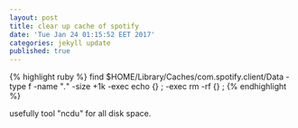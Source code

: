 ```yaml
---
layout: post
title: clear up cache of spotify
date: 'Tue Jan 24 01:15:52 EET 2017'
categories: jekyll update
published: true
---
```



{% highlight ruby %}
find $HOME/Library/Caches/com.spotify.client/Data -type f -name "*.*" -size +1k -exec echo {} \; -exec rm -rf {} \;
{% endhighlight %}


usefully tool "ncdu" for all disk space.